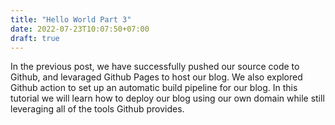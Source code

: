 ```yaml
---
title: "Hello World Part 3"
date: 2022-07-23T10:07:50+07:00
draft: true
---
```


In the previous post, we have successfully pushed our source code to Github, and levaraged Github Pages to host our blog. We also explored Github action to set up an automatic build pipeline for our blog. In this tutorial we will learn how to deploy our blog using our own domain while still leveraging all of the tools Github provides.